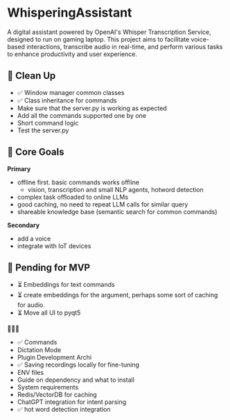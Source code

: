 # WhisperingAssistant
A digital assistant powered by OpenAI's Whisper Transcription Service, designed to run on gaming laptop. This project aims to facilitate voice-based interactions, transcribe audio in real-time, and perform various tasks to enhance productivity and user experience.


## 📌 Clean Up
- ✅ Window manager common classes
- ✅ Class inheritance for commands
- Make sure that the server.py is working as expected
- Add all the commands supported one by one
- Short command logic
- Test the server.py

## 📌 Core Goals
**Primary**
- offline first. basic commands works offline
  - vision, transcription and small NLP agents, hotword detection
- complex task offloaded to online LLMs
- good caching, no need to repeat LLM calls for similar query
- shareable knowledge base (semantic search for common commands)

**Secondary**
- add a voice
- integrate with IoT devices



## 📌 Pending for MVP

- ⏳️ Embeddings for text commands
- ⏳️ create embeddings for the argument, perhaps some sort of caching for audio.
- ⏳ Move all UI to pyqt5

🚥🚥🚥 
- ✅ Commands
- Dictation Mode
- Plugin Development Archi
- ✅ Saving recordings locally for fine-tuning 
- ENV files
- Guide on dependency and what to install
- System requirements
- Redis/VectorDB for caching
- ChatGPT integration for intent parsing
- ✅ hot word detection integration